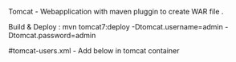 Tomcat - Webapplication with maven pluggin to create WAR file .

Build & Deploy : mvn tomcat7:deploy -Dtomcat.username=admin -Dtomcat.password=admin





#tomcat-users.xml - Add below in tomcat container

<role rolename="manager"/>
<role rolename="tomcat"/>
<role rolename="manager-script"/>
<role rolename="manager-gui"/>
<user username="admin" password="admin" roles="manager,manager-gui,manager-script,tomcat"/>
